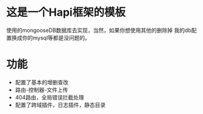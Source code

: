 # 这是一个Hapi框架的模板

使用的mongooseDB数据库去实现，当然，如果你想使用其他的删除掉
我的db配置换成你的mysql等都是没问题的。

# 功能
- 配置了基本的增删查改
- 路由-控制器-文件上传
- 404路由，全局错误拦截处理
- 配置了跨域插件，日志插件，静态目录

